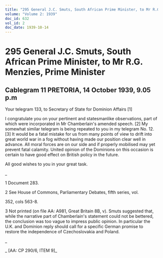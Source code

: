 ```yaml
---
title: "295 General J.C. Smuts, South African Prime Minister, to Mr R.G. Menzies, Prime Minister"
volume: "Volume 2: 1939"
doc_id: 632
vol_id: 2
doc_date: 1939-10-14
---
```


# 295 General J.C. Smuts, South African Prime Minister, to Mr R.G. Menzies, Prime Minister

## Cablegram 11 PRETORIA, 14 October 1939, 9.05 p.m

Your telegram 133, to Secretary of State for Dominion Affairs [1]

I congratulate you on your pertinent and statesmanlike observations, part of which were incorporated in Mr Chamberlain's amended speech. [2] My somewhat similar telegram is being repeated to you in my telegram No. 12. [3] It would be a fatal mistake for us from many points of view to drift into great world war in a fog without having made our position clear well in advance. All moral forces are on our side and if properly mobilised may yet prevent fatal calamity. United opinion of the Dominions on this occasion is certain to have good effect on British policy in the future.

All good wishes to you in your great task.

_

1 Document 283.

2 See House of Commons, Parliamentary Debates, fifth series, vol.

352, cols 563-8.

3 Not printed (on file AA: A981, Great Britain 8B, v). Smuts suggested that, while the narrative part of Chamberlain's statement could not be bettered, the conclusion was too vague to impress public opinion. In particular the U.K. and Dominion reply should call for a specific German promise to restore the independence of Czechoslovakia and Poland.

_

_ [AA: CP 290/6, ITEM 9]_
